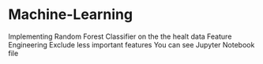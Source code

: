 # Machine-Learning
Implementing Random Forest Classifier on the the healt data
Feature Engineering
Exclude less important features
You can see Jupyter Notebook file
